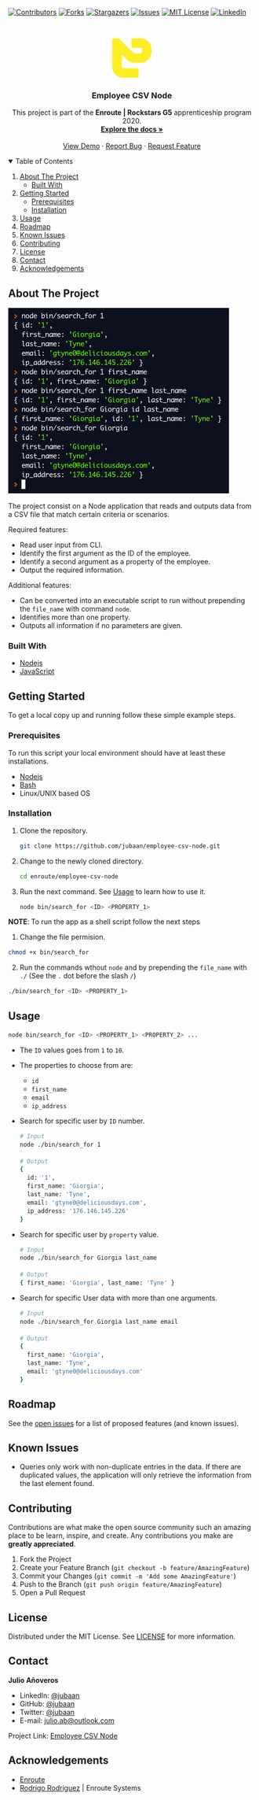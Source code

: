 [![Contributors][contributors-shield]][contributors-url]
[![Forks][forks-shield]][forks-url]
[![Stargazers][stars-shield]][stars-url]
[![Issues][issues-shield]][issues-url]
[![MIT License][license-shield]][license-url]
[![LinkedIn][linkedin-shield]][linkedin-url]

<br />
<p align="center">
  <a href="https://github.com/jubaan/employee-csv-node">
    <img src="./images/enroute.png" alt="Logo" width="80" height="80">
  </a>

  <h3 align="center">Employee CSV Node</h3>

  <p align="center">
    This project is part of the <b>Enroute | Rockstars G5</b> apprenticeship program 2020.
    <br />
    <a href="https://github.com/jubaan/employee-csv-node"><strong>Explore the docs »</strong></a>
    <br />
    <br />
    <a href="https://repl.it/@jubaan/employee-csv-node">View Demo</a>
    ·
    <a href="https://github.com/jubaan/employee-csv-node/issues">Report Bug</a>
    ·
    <a href="https://github.com/jubaan/employee-csv-node/issues">Request Feature</a>
  </p>
</p>

<!-- TABLE OF CONTENTS -->
<details open="open">
  <summary>Table of Contents</summary>
  <ol>
    <li>
      <a href="#about-the-project">About The Project</a>
      <ul>
        <li><a href="#built-with">Built With</a></li>
      </ul>
    </li>
    <li>
      <a href="#getting-started">Getting Started</a>
      <ul>
        <li><a href="#prerequisites">Prerequisites</a></li>
        <li><a href="#installation">Installation</a></li>
      </ul>
    </li>
    <li><a href="#usage">Usage</a></li>
    <li><a href="#roadmap">Roadmap</a></li>
    <li><a href="#known-issues">Known Issues</a></li>
    <li><a href="#contributing">Contributing</a></li>
    <li><a href="#license">License</a></li>
    <li><a href="#contact">Contact</a></li>
    <li><a href="#acknowledgements">Acknowledgements</a></li>
  </ol>
</details>

<!-- ABOUT THE PROJECT -->
## About The Project

[![Product Name Screen Shot][product-screenshot]](https://repl.it/@jubaan/employee-csv-node)

The project consist on a Node application that reads and outputs data from
a CSV file that match certain criteria or scenarios.

Required features:
- Read user input from CLI.
- Identify the first argument as the ID of the employee.
- Identify a second argument as a property of the employee.
- Output the required information.

Additional features:
- Can be converted into an executable script to run without prepending 
    the `file_name` with command `node`.
- Identifies more than one property.
- Outputs all information if no parameters are given.

### Built With

* [Nodejs](https://nodejs.dev)
* [JavaScript](https://www.javascript.com)

<!-- GETTING STARTED -->
## Getting Started

To get a local copy up and running follow these simple example steps.

### Prerequisites

To run this script your local environment should have at least these
installations.
* [Nodejs](https://nodejs.dev)
* [Bash](https://www.gnu.org/software/bash)
* Linux/UNIX based OS

### Installation

1. Clone the repository.
   ```sh
   git clone https://github.com/jubaan/employee-csv-node.git
   ```
2. Change to the newly cloned directory.
   ```sh
   cd enroute/employee-csv-node
   ```
3. Run the next command. See <a href="#usage">Usage</a> to learn how to use it.
   ```sh
   node bin/search_for <ID> <PROPERTY_1>
   ```

**NOTE**: To run the app as a shell script follow the next steps

1. Change the file permision.
  ```sh
  chmod +x bin/search_for
```

2. Run the commands wthout `node` and by prepending the `file_name` with `./` 
    (See the `.` dot before the slash `/`)
  ```sh
  ./bin/search_for <ID> <PROPERTY_1>
  ```

<!-- USAGE EXAMPLES -->
## Usage

```sh
node bin/search_for <ID> <PROPERTY_1> <PROPERTY_2> ...
```

- The `ID` values goes from `1` to `10`.
- The properties to choose from are:
  - `id`
  - `first_name`
  - `email`
  - `ip_address`

- Search for specific user by `ID` number.
  ```sh
  # Input
  node ./bin/search_for 1

  # Output
  {
    id: '1',
    first_name: 'Giorgia',
    last_name: 'Tyne',
    email: 'gtyne0@deliciousdays.com',
    ip_address: '176.146.145.226'
  }
  ```

- Search for specific user by `property` value.
  ```sh
  # Input
  node ./bin/search_for Giorgia last_name

  # Output 
  { first_name: 'Giorgia', last_name: 'Tyne' }
  ```

- Search for specific User data with more than one arguments.
  ```sh
  # Input
  node ./bin/search_for Giorgia last_name email

  # Output 
  {
    first_name: 'Giorgia',
    last_name: 'Tyne',
    email: 'gtyne0@deliciousdays.com'
  }
  ```

<!-- ROADMAP -->
## Roadmap

See the [open issues](https://github.com/jubaan/employee-csv-node/issues) for a list of proposed features (and known issues).

<!-- KNOWN ISSUES -->
## Known Issues

- Queries only work with non-duplicate entries in the data. If there are duplicated 
    values, the application will only retrieve the information from the last 
    element found.

<!-- CONTRIBUTING -->
## Contributing

Contributions are what make the open source community such an amazing place to 
be learn, inspire, and create. Any contributions you make are 
**greatly appreciated**.

1. Fork the Project
2. Create your Feature Branch (`git checkout -b feature/AmazingFeature`)
3. Commit your Changes (`git commit -m 'Add some AmazingFeature'`)
4. Push to the Branch (`git push origin feature/AmazingFeature`)
5. Open a Pull Request

<!-- LICENSE -->
## License

Distributed under the MIT License. See [LICENSE](https://github.com/jubaan/employee-csv-node/blob/main/LICENSE.md) for more information.

<!-- CONTACT -->
## Contact

**Julio Añoveros** 

- LinkedIn: [@jubaan](https://www.linkedin.com/in/jubaan)
- GitHub:   [@jubaan](https://www.github.com/jubaan)
- Twitter:   [@jubaan](https://www.twitter.com/AnoverosJulio)
- E-mail:   julio.ab@outlook.com

Project Link: [Employee CSV Node](https://github.com/jubaan/epmloyee-csv-node)



<!-- ACKNOWLEDGEMENTS -->
## Acknowledgements
* [Enroute](https://www.enroutesystems.com)
* [Rodrigo Rodriguez](https://github.com/roier-rodriguez) | Enroute Systems

<!-- MARKDOWN LINKS & IMAGES -->
<!-- https://www.markdownguide.org/basic-syntax/#reference-style-links -->
[contributors-shield]: https://img.shields.io/github/contributors/jubaan/employee-csv-node.svg?style=for-the-badge
[contributors-url]: https://github.com/jubaan/employee-csv-node/graphs/contributors
[forks-shield]: https://img.shields.io/github/forks/jubaan/employee-csv-node.svg?style=for-the-badge
[forks-url]: https://github.com/jubaan/employee-csv-node/network/members
[stars-shield]: https://img.shields.io/github/stars/jubaan/employee-csv-node.svg?style=for-the-badge
[stars-url]: https://github.com/jubaan/employee-csv-node/stargazers
[issues-shield]: https://img.shields.io/github/issues/jubaan/employee-csv-node.svg?style=for-the-badge
[issues-url]: https://github.com/jubaan/employee-csv-node/issues
[license-shield]: https://img.shields.io/github/license/jubaan/employee-csv-node.svg?style=for-the-badge
[license-url]: https://github.com/jubaan/employee-csv-node/blob/master/LICENSE.md
[linkedin-shield]: https://img.shields.io/badge/-LinkedIn-black.svg?style=for-the-badge&logo=linkedin&colorB=555
[linkedin-url]: https://linkedin.com/in/jubaan
[product-screenshot]: ./images/screenshot.png
